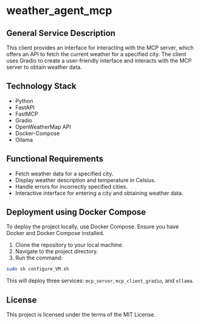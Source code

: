 # weather_agent_mcp

## General Service Description
This client provides an interface for interacting with the MCP server, which offers an API to fetch the current weather for a specified city. The client uses Gradio to create a user-friendly interface and interacts with the MCP server to obtain weather data.


## Technology Stack
- Python
- FastAPI
- FastMCP
- Gradio
- OpenWeatherMap API
- Docker-Compose
- Ollama

## Functional Requirements
- Fetch weather data for a specified city.
- Display weather description and temperature in Celsius.
- Handle errors for incorrectly specified cities.
- Interactive interface for entering a city and obtaining weather data.


## Deployment using Docker Compose

To deploy the project locally, use Docker Compose. Ensure you have Docker and Docker Compose installed.

1. Clone the repository to your local machine.
2. Navigate to the project directory.
3. Run the command:

```bash
sudo sh configure_VM.sh
```

This will deploy three services: `mcp_server`, `mcp_client_gradio`, and `ollama`.

## License
This project is licensed under the terms of the MIT License.